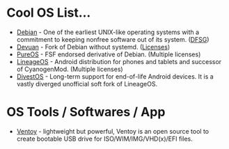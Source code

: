 # Cool OS List...

-   [Debian](https://www.debian.org/) - One of the earliest UNIX-like operating systems with a commitment to keeping nonfree software out of its system. ([DFSG](https://en.wikipedia.org/wiki/Debian_Free_Software_Guidelines))
-   [Devuan](https://devuan.org/) - Fork of Debian without systemd. ([Licenses](https://devuan.org/os/source-code))
-   [PureOS](https://pureos.net/) - FSF endorsed derivative of Debian. (Multiple licenses)
-   [LineageOS](https://lineageos.org/) - Android distribution for phones and tablets and successor of CyanogenMod. (Multiple licenses)
-   [DivestOS](https://divestos.org/) - Long-term support for end-of-life Android devices. It is a vastly diverged unofficial soft fork of LineageOS.

# OS Tools / Softwares / App

-   [Ventoy](https://github.com/ventoy/Ventoy) - lightweight but powerful, Ventoy is an open source tool to create bootable USB drive for ISO/WIM/IMG/VHD(x)/EFI files.

